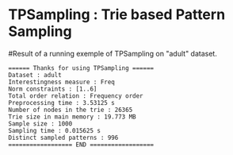 <h1>TPSampling : Trie based Pattern Sampling</h1>

#Result of a running exemple of TPSampling on "adult" dataset.

    ====== Thanks for using TPSampling ======
    Dataset : adult
    Interestingness measure : Freq
    Norm constraints : [1..6]
    Total order relation : Frequency order
    Preprocessing time : 3.53125 s
    Number of nodes in the trie : 26365
    Trie size in main memory : 19.773 MB
    Sample size : 1000
    Sampling time : 0.015625 s
    Distinct sampled patterns : 996
    ================== END ==================